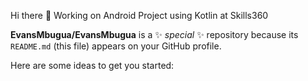 Hi there 👋
 Working on Android Project using Kotlin at Skills360


**EvansMbugua/EvansMbugua** is a ✨ _special_ ✨ repository because its `README.md` (this file) appears on your GitHub profile.

Here are some ideas to get you started:
  <!--
--
- 🔭 I’m currently working on ...
- 🌱 I’m currently learning ...
- 👯 I’m looking to collaborate on ...
- 🤔 I’m looking for help with ...
- 💬 Ask me about ...
- 📫 How to reach me: ...
- 😄 Pronouns: ...
- ⚡ Fun fact: ...
  <!--
